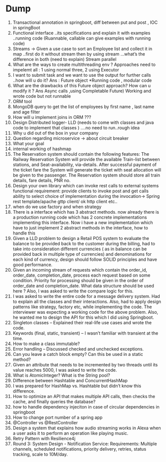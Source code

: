 # Dump
1. Transactional annotation in springboot, diff between put and post , IOC in springBoot
2. Functional interface ..its specifications and explain it with examples ..running code
(Ruannable, callable can give examples with running code)
3. Streams -> Given a use case to sort an Employee list and collect it in map ..first do it without stream then by using stream …what’s the difference in both (need to explain)
Stream parallel
4.  What are the ways to create multithreading env ?
    Approaches need to impelemt all : 1 using normal three, 2 using Executor
5.  I want to submit task and we want to use the output for further calls ..how will u do it? Ans : Future object
    *Running code , modular code
6. What are the drawbacks of this Future object approach? How can u modify it ? Ans Async calls ,using Completable Future)
    Working and wrote code but not runnable
7. ORM tool
8. MongoDB query to get the list of employees by first name , last name and age filter
9.  How will u implement joins in ORM ???
10.  Design Distributed logger-
LLD (needs to come with classes and java code to implement that classes ) ….no need to run..rough idea
11. Why u did out of the box in your company
12. Question regarding microservice -> about circuit breaker
13. What your goal
14. internal working of hashmap
15. The Reservation system should contain the following features:
The Railway Reservation System will provide the available Train-list between stations, and Seat-availability, via-details.
After successful payment of the ticket fare the System will generate the ticket with seat allocation will be given to the passenger.
The Reservation system should store all train details, fare details, PNR no.
16. Design your own library which can invoke rest calls to external systems
functional requirement:
provide clients to invoke post and get calls
ability to select choice of implementation during the invocation-> Spring rest template/apache gttp client/ ok http client etc..
17. when do we use factory and when strategy
18. There is a interface which has 3 abstract methods. now already there is a production running code which has 2 concrete implementations implementing this interface. Now i have a new implementation which have to just implement 2 abstract methods in the interface, how to handle this
19. Given a LLD problem to design a Retail POS system to evaluate the balance to be provided back to the customer during the billing, had to take into consideration different currencies ( as in balance can be provided back in multiple type of currencies) and denominations for each kind of currency, design should follow SOLID principles and have good performance.    
20. Given an incoming stream of requests which contain the order_id, order_date, completion_date, process each request based on some condition. Priority for processing should be given in the order of order_date and completion_date. What data structure should be used here ? Also, I was asked to write the compare logic for this.
21. I was asked to write the entire code for a message delivery system. Had to explain all the classes and their interactions. Also, had to apply design patterns like strategy, factory etc, while implementing the code. The interviewer was expecting a working code for the above problem. Also, he wanted me to design the API for this which I did using Springboot.
22. Singleton classes – Explained their real-life use cases and wrote the code.
23. Keywords (final, static, transient) – I wasn’t familiar with transient at the time.
24. How to make a class immutable?
25. Error handling – Discussed checked and unchecked exceptions.
26. Can you leave a catch block empty? Can this be used in a static method?
27. Given an attribute that needs to be incremented by two threads until its value reaches 5000, I was asked to write the code.
28. What is AtomicInteger? What is the String pool?
29. Difference between Hashtable and ConcurrentHashMap
30. I was prepared for HashMap vs. Hashtable but didn’t know this difference.
31. How to optimize an API that makes multiple API calls, then checks the cache, and finally queries the database?
32. how to handle dependency injeciton in case of circular dependencies in springboot
33.  How to change port number of a spring app
34.  @Controller vs @RestController
35.  Design a system that explains how audio streaming works in Alexa when a user asks it to perform an operation like playing music.
36.  Retry Pattern with Resilience4j
37.  Round 3: System Design - Notification Service:
Requirements: Multiple channels, scheduled notifications, priority delivery, retries, status tracking, scale to 10M/day.

